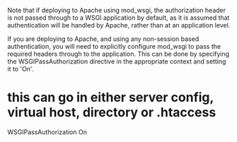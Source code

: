 Note that if deploying to Apache using mod_wsgi, the authorization header is not passed through to a WSGI application by default, as it is assumed that authentication will be handled by Apache, rather than at an application level.

If you are deploying to Apache, and using any non-session based authentication, you will need to explicitly configure mod_wsgi to pass the required headers through to the application. This can be done by specifying the WSGIPassAuthorization directive in the appropriate context and setting it to 'On'.

# this can go in either server config, virtual host, directory or .htaccess
WSGIPassAuthorization On